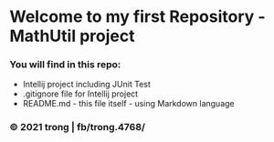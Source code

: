 # Welcome to my first Repository - MathUtil project 
### You will find in this repo:

* Intellij project including JUnit Test
* .gitignore file for Intellij project
* README.md - this file itself - using Markdown language

### © 2021 trong | fb/trong.4768/